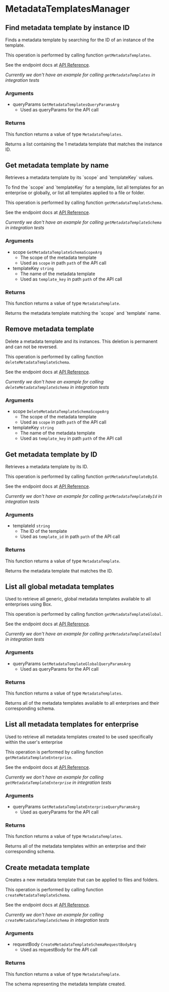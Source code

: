 # MetadataTemplatesManager

## Find metadata template by instance ID

Finds a metadata template by searching for the ID of an instance of the
template.

This operation is performed by calling function `getMetadataTemplates`.

See the endpoint docs at
[API Reference](https://developer.box.com/reference/get-metadata-templates/).

*Currently we don't have an example for calling `getMetadataTemplates` in integration tests*

### Arguments

- queryParams `GetMetadataTemplatesQueryParamsArg`
  - Used as queryParams for the API call


### Returns

This function returns a value of type `MetadataTemplates`.

Returns a list containing the 1 metadata template that matches the
instance ID.


## Get metadata template by name

Retrieves a metadata template by its &#x60;scope&#x60; and &#x60;templateKey&#x60; values.

To find the &#x60;scope&#x60; and &#x60;templateKey&#x60; for a template, list all templates for
an enterprise or globally, or list all templates applied to a file or folder.

This operation is performed by calling function `getMetadataTemplateSchema`.

See the endpoint docs at
[API Reference](https://developer.box.com/reference/get-metadata-templates-id-id-schema/).

*Currently we don't have an example for calling `getMetadataTemplateSchema` in integration tests*

### Arguments

- scope `GetMetadataTemplateSchemaScopeArg`
  - The scope of the metadata template
  - Used as `scope` in path `path` of the API call
- templateKey `string`
  - The name of the metadata template
  - Used as `template_key` in path `path` of the API call


### Returns

This function returns a value of type `MetadataTemplate`.

Returns the metadata template matching the &#x60;scope&#x60;
and &#x60;template&#x60; name.


## Remove metadata template

Delete a metadata template and its instances.
This deletion is permanent and can not be reversed.

This operation is performed by calling function `deleteMetadataTemplateSchema`.

See the endpoint docs at
[API Reference](https://developer.box.com/reference/delete-metadata-templates-id-id-schema/).

*Currently we don't have an example for calling `deleteMetadataTemplateSchema` in integration tests*

### Arguments

- scope `DeleteMetadataTemplateSchemaScopeArg`
  - The scope of the metadata template
  - Used as `scope` in path `path` of the API call
- templateKey `string`
  - The name of the metadata template
  - Used as `template_key` in path `path` of the API call


## Get metadata template by ID

Retrieves a metadata template by its ID.

This operation is performed by calling function `getMetadataTemplateById`.

See the endpoint docs at
[API Reference](https://developer.box.com/reference/get-metadata-templates-id/).

*Currently we don't have an example for calling `getMetadataTemplateById` in integration tests*

### Arguments

- templateId `string`
  - The ID of the template
  - Used as `template_id` in path `path` of the API call


### Returns

This function returns a value of type `MetadataTemplate`.

Returns the metadata template that matches the ID.


## List all global metadata templates

Used to retrieve all generic, global metadata templates available to all
enterprises using Box.

This operation is performed by calling function `getMetadataTemplateGlobal`.

See the endpoint docs at
[API Reference](https://developer.box.com/reference/get-metadata-templates-global/).

*Currently we don't have an example for calling `getMetadataTemplateGlobal` in integration tests*

### Arguments

- queryParams `GetMetadataTemplateGlobalQueryParamsArg`
  - Used as queryParams for the API call


### Returns

This function returns a value of type `MetadataTemplates`.

Returns all of the metadata templates available to all enterprises
and their corresponding schema.


## List all metadata templates for enterprise

Used to retrieve all metadata templates created to be used specifically within
the user&#x27;s enterprise

This operation is performed by calling function `getMetadataTemplateEnterprise`.

See the endpoint docs at
[API Reference](https://developer.box.com/reference/get-metadata-templates-enterprise/).

*Currently we don't have an example for calling `getMetadataTemplateEnterprise` in integration tests*

### Arguments

- queryParams `GetMetadataTemplateEnterpriseQueryParamsArg`
  - Used as queryParams for the API call


### Returns

This function returns a value of type `MetadataTemplates`.

Returns all of the metadata templates within an enterprise
and their corresponding schema.


## Create metadata template

Creates a new metadata template that can be applied to
files and folders.

This operation is performed by calling function `createMetadataTemplateSchema`.

See the endpoint docs at
[API Reference](https://developer.box.com/reference/post-metadata-templates-schema/).

*Currently we don't have an example for calling `createMetadataTemplateSchema` in integration tests*

### Arguments

- requestBody `CreateMetadataTemplateSchemaRequestBodyArg`
  - Used as requestBody for the API call


### Returns

This function returns a value of type `MetadataTemplate`.

The schema representing the metadata template created.



